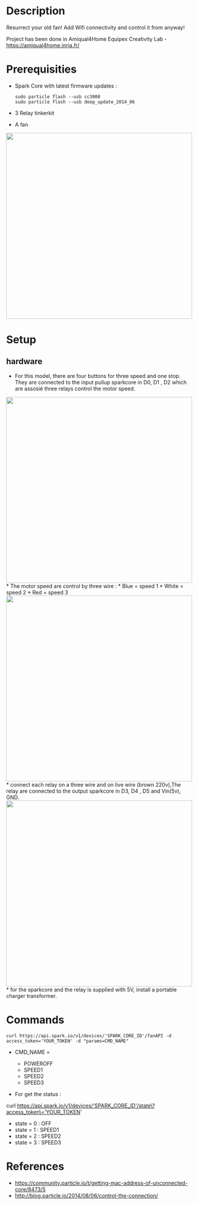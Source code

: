 # Description
Resurrect your old fan! Add Wifi connectivity and control it from anyway! 

Project has been done in Amiqual4Home Equipex Creativity Lab - https://amiqual4home.inria.fr/

# Prerequisities
 * Spark Core with latest firmware updates :
     
    ```
    sudo particle flash --usb cc3000
    sudo particle flash --usb deep_update_2014_06
    ``` 
 * 3 Relay tinkerkit
 * A fan

<img src="https://github.com/OpHaCo/fan_wifi/blob/master/img/Fan.jpg" width="500">

# Setup
## hardware 
* For this model, there are four buttons for three speed and one stop. They are connected to the input pullup sparkcore in D0, D1 , D2 which are assosié three relays control the motor speed.
<img src="https://github.com/OpHaCo/fan_wifi/blob/master/img/Sparkcore.jpg" width="500">
* The motor speed are control by three wire :
  * Blue = speed 1
  * White = speed 2
  * Red = speed 3
<img src="https://github.com/OpHaCo/fan_wifi/blob/master/img/Motor.jpg" width="500">
* connect each relay on a three wire and on live wire (brown 220v),The relay are connected to the output sparkcore in D3, D4 , D5 and Vin(5v), GND.
<img src="https://github.com/OpHaCo/fan_wifi/blob/master/img/Relay.jpg" width="500">
* for the sparkcore and the relay is supplied with 5V, install a portable charger transformer.

# Commands
    curl https://api.spark.io/v1/devices/'SPARK_CORE_ID'/fanAPI -d access_token='YOUR_TOKEN' -d "params=CMD_NAME"
 
 * CMD_NAME =
   * POWEROFF
   * SPEED1
   * SPEED2
   * SPEED3

 * For get the status :

curl https://api.spark.io/v1/devices/'SPARK_CORE_ID'/state\?access_token\='YOUR_TOKEN'

   * state = 0 : OFF
   * state = 1 : SPEED1
   * state = 2 : SPEED2
   * state = 3 : SPEED3

     
# References
 * https://community.particle.io/t/getting-mac-address-of-unconnected-core/8473/5
 * http://blog.particle.io/2014/08/06/control-the-connection/
